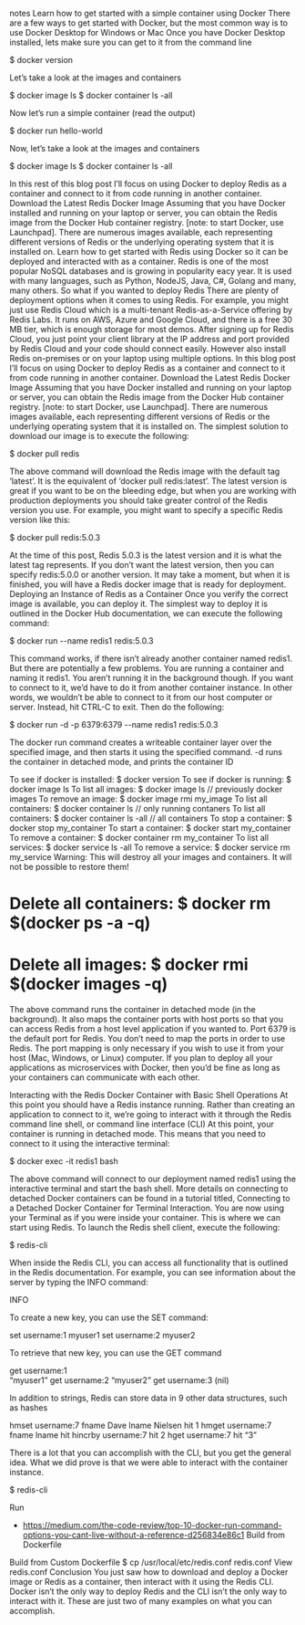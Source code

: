 notes
Learn how to get started with a simple container using Docker
There are a few ways to get started with Docker, but the most common way is to use Docker Desktop for Windows or Mac
Once you have Docker Desktop installed, lets make sure you can get to it from the command line

$ docker version


Let’s take a look at the images and containers

$ docker image ls
$ docker container ls -all


Now let’s run a simple container (read the output)

$ docker run hello-world


Now, let’s take a look at the images and containers

$ docker image ls
$ docker container ls -all


In this rest of this blog post I’ll focus on using Docker to deploy Redis as a container and connect to it from code running in another container. 
Download the Latest Redis Docker Image
Assuming that you have Docker installed and running on your laptop or server, you can obtain the Redis image from the Docker Hub container registry. [note: to start Docker, use Launchpad]. There are numerous images available, each representing different versions of Redis or the underlying operating system that it is installed on.
Learn how to get started with Redis using Docker so it can be deployed and interacted with as a container.
Redis is one of the most popular NoSQL databases and is growing in popularity eacy year. It is used with many languages, such as Python, NodeJS, Java, C#, Golang and many, many others. So what if you wanted to deploy Redis 
There are plenty of deployment options when it comes to using Redis. For example, you might just use Redis Cloud which is a multi-tenant Redis-as-a-Service offering by Redis Labs. It runs on AWS, Azure and Google Cloud, and there is a free 30 MB tier, which is enough storage for most demos. After signing up for Redis Cloud, you just point your client library at the IP address and port provided by Redis Cloud and your code should connect easily.  However also install Redis on-premises or on your laptop using multiple options.
In this blog post I’ll focus on using Docker to deploy Redis as a container and connect to it from code running in another container. 
Download the Latest Redis Docker Image
Assuming that you have Docker installed and running on your laptop or server, you can obtain the Redis image from the Docker Hub container registry. [note: to start Docker, use Launchpad]. There are numerous images available, each representing different versions of Redis or the underlying operating system that it is installed on.
The simplest solution to download our image is to execute the following:

$ docker pull redis

The above command will download the Redis image with the default tag ‘latest’. It is the equivalent of ‘docker pull redis:latest’. The latest version is great if you want to be on the bleeding edge, but when you are working with production deployments you should take greater control of the Redis version you use. For example, you might want to specify a specific Redis version like this:

$ docker pull redis:5.0.3

At the time of this post, Redis 5.0.3 is the latest version and it is what the latest tag represents. If you don’t want the latest version, then you can specify redis:5.0.0 or another version.
It may take a moment, but when it is finished, you will have a Redis docker image that is ready for deployment.
Deploying an Instance of Redis as a Container
Once you verify the correct image is available, you can deploy it. The simplest way to deploy it is outlined in the Docker Hub documentation, we can execute the following command:

$ docker run --name redis1 redis:5.0.3

This command works, if there isn’t already another container named redis1. But there are potentially a few problems. You are running a container and naming it redis1. You aren’t running it in the background though. If you want to connect to it, we’d have to do it from another container instance. In other words, we wouldn’t be able to connect to it from our host computer or server.
Instead, hit CTRL-C to exit. Then do the following:

$ docker run -d -p 6379:6379 --name redis1 redis:5.0.3


The docker run command creates a writeable container layer over the specified image, and then starts it using the specified command. 
-d runs the container in detached mode, and prints the container ID

To see if docker is installed: $ docker version 
To see if docker is running: $ docker image ls
To list all images: $ docker image ls // previously docker images
To remove an image: $ docker image rmi my_image
To list all containers: $ docker container ls // only running contaners
To list all containers: $ docker container ls -all // all containers
To stop a container: $ docker stop my_container
To start a container: $ docker start my_container
To remove a container: $ docker container rm my_container
To list all services: $ docker service ls -all
To remove a service: $ docker service rm my_service
Warning: This will destroy all your images and containers. It will not be possible to restore them!
# Delete all containers: $ docker rm $(docker ps -a -q)
# Delete all images: $ docker rmi $(docker images -q)

The above command runs the container in detached mode (in the background). It also maps the container ports with host ports so that you can access Redis from a host level application if you wanted to. Port 6379 is the default port for Redis. You don’t need to map the ports in order to use Redis. The port mapping is only necessary if you wish to use it from your host (Mac, Windows, or Linux) computer. If you plan to deploy all your applications as microservices with Docker, then you’d be fine as long as your containers can communicate with each other.

Interacting with the Redis Docker Container with Basic Shell Operations
At this point you should have a Redis instance running. Rather than creating an application to connect to it, we’re going to interact with it through the Redis command line shell, or command line interface (CLI)
At this point, your container is running in detached mode. This means that you need to connect to it using the interactive terminal:

$ docker exec -it redis1 bash

The above command will connect to our deployment named redis1 using the interactive terminal and start the bash shell. More details on connecting to detached Docker containers can be found in a tutorial titled, Connecting to a Detached Docker Container for Terminal Interaction.
You are now using your Terminal as if you were inside your container. This is where we can start using Redis.
To launch the Redis shell client, execute the following:

$ redis-cli


When inside the Redis CLI, you can access all functionality that is outlined in the Redis documentation. For example, you can see information about the server by typing the INFO command:

INFO

To create a new key, you can use the SET command:

set username:1 myuser1
set username:2 myuser2

To retrieve that new key, you can use the GET command

get username:1	
“myuser1”
get username:2
“myuser2”
get username:3
(nil)


In addition to strings, Redis can store data in 9 other data structures, such as hashes

hmset username:7 fname Dave lname Nielsen hit 1
hmget username:7 fname lname hit
hincrby username:7 hit 2
hget username:7 hit
“3”


There is a lot that you can accomplish with the CLI, but you get the general idea. What we did prove is that we were able to interact with the container instance.

$ redis-cli


Run
-	https://medium.com/the-code-review/top-10-docker-run-command-options-you-cant-live-without-a-reference-d256834e86c1
Build from Dockerfile

Build from Custom Dockerfile
$ cp /usr/local/etc/redis.conf redis.conf
View redis.conf
Conclusion
You just saw how to download and deploy a Docker image or Redis as a container, then interact with it using the Redis CLI. Docker isn’t the only way to deploy Redis and the CLI isn’t the only way to interact with it. These are just two of many examples on what you can accomplish.

